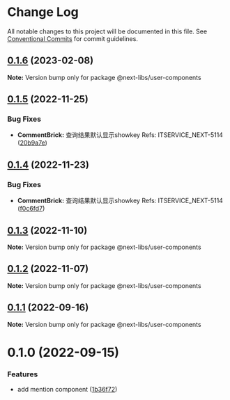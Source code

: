 # Change Log

All notable changes to this project will be documented in this file.
See [Conventional Commits](https://conventionalcommits.org) for commit guidelines.

## [0.1.6](https://github.com/easyops-cn/next-libs/compare/@next-libs/user-components@0.1.5...@next-libs/user-components@0.1.6) (2023-02-08)

**Note:** Version bump only for package @next-libs/user-components





## [0.1.5](https://github.com/easyops-cn/next-libs/compare/@next-libs/user-components@0.1.4...@next-libs/user-components@0.1.5) (2022-11-25)


### Bug Fixes

* **CommentBrick:** 查询结果默认显示showkey  Refs: ITSERVICE_NEXT-5114 ([20b9a7e](https://github.com/easyops-cn/next-libs/commit/20b9a7e1de41cb0284503cce023173b8f2903180))





## [0.1.4](https://github.com/easyops-cn/next-libs/compare/@next-libs/user-components@0.1.3...@next-libs/user-components@0.1.4) (2022-11-23)


### Bug Fixes

* **CommentBrick:** 查询结果默认显示showkey  Refs: ITSERVICE_NEXT-5114 ([f0c6fd7](https://github.com/easyops-cn/next-libs/commit/f0c6fd7747d8495d583fae46733bf90c232fe347))





## [0.1.3](https://github.com/easyops-cn/next-libs/compare/@next-libs/user-components@0.1.2...@next-libs/user-components@0.1.3) (2022-11-10)

**Note:** Version bump only for package @next-libs/user-components





## [0.1.2](https://github.com/easyops-cn/next-libs/compare/@next-libs/user-components@0.1.1...@next-libs/user-components@0.1.2) (2022-11-07)

**Note:** Version bump only for package @next-libs/user-components





## [0.1.1](https://github.com/easyops-cn/next-libs/compare/@next-libs/user-components@0.1.0...@next-libs/user-components@0.1.1) (2022-09-16)

**Note:** Version bump only for package @next-libs/user-components





# 0.1.0 (2022-09-15)


### Features

* add mention component ([1b36f72](https://github.com/easyops-cn/next-libs/commit/1b36f721e2a05b463fed65891d6ca805191540a7))
